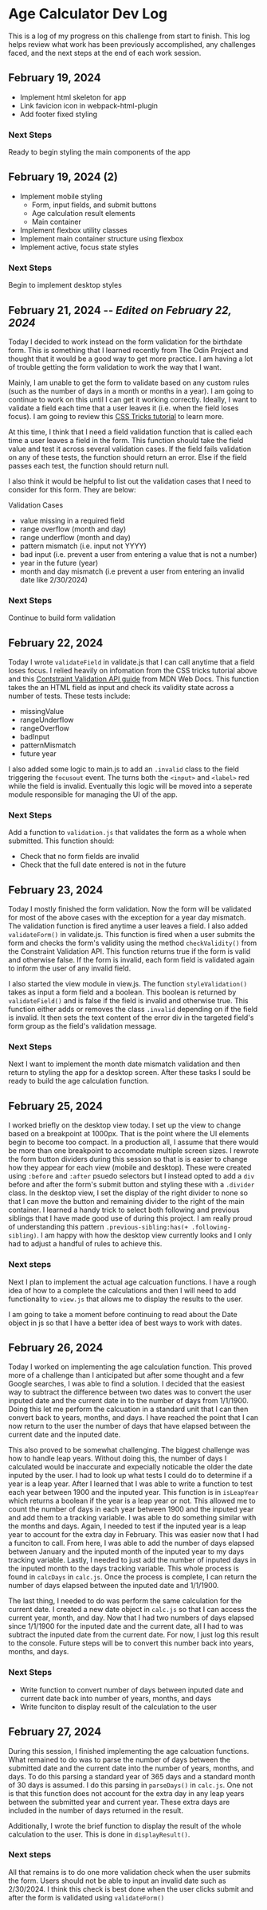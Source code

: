 # Age Calculator Dev Log

This is a log of my progress on this challenge from start to finish. This log helps review what work has been previously accomplished, any challenges faced, and the next steps at the end of each work session.

## February 19, 2024

- Implement html skeleton for app
- Link favicion icon in webpack-html-plugin
- Add footer fixed styling

### Next Steps

Ready to begin styling the main components of the app

## February 19, 2024 (2)

- Implement mobile styling
  - Form, input fields, and submit buttons
  - Age calculation result elements
  - Main container
- Implement flexbox utility classes
- Implement main container structure using flexbox
- Implement active, focus state styles

### Next Steps

Begin to implement desktop styles

## February 21, 2024 -- _Edited on February 22, 2024_

Today I decided to work instead on the form validation for the birthdate form. This is something that I learned recently from The Odin Project and thought that it would be a good way to get more practice. I am having a lot of trouble getting the form validation to work the way that I want.

Mainly, I am unable to get the form to validate based on any custom rules (such as the number of days in a month or months in a year). I am going to continue to work on this until I can get it working correctly. Ideally, I want to validate a field each time that a user leaves it (i.e. when the field loses focus). I am going to review this [CSS Tricks tutorial](https://css-tricks.com/form-validation-part-2-constraint-validation-api-javascript/) to learn more.

At this time, I think that I need a field validation function that is called each time a user leaves a field in the form. This function should take the field value and test it across several validation cases. If the field fails validation on any of these tests, the function should return an error. Else if the field passes each test, the function should return null.

I also think it would be helpful to list out the validation cases that I need to consider for this form. They are below:

Validation Cases

- value missing in a required field
- range overflow (month and day)
- range underflow (month and day)
- pattern mismatch (i.e. input not YYYY)
- bad input (i.e. prevent a user from entering a value that is not a number)
- year in the future (year)
- month and day mismatch (i.e prevent a user from entering an invalid date like 2/30/2024)

### Next Steps

Continue to build form validation

## February 22, 2024

Today I wrote `validateField` in validate.js that I can call anytime that a field loses focus. I relied heavily on infomation from the CSS tricks tutorial above and this [Contstraint Validation API guide](https://developer.mozilla.org/en-US/docs/Web/HTML/Constraint_validation) from MDN Web Docs. This function takes the an HTML field as input and check its validity state across a number of tests. These tests include:

- missingValue
- rangeUnderflow
- rangeOverflow
- badInput
- patternMismatch
- future year

I also added some logic to main.js to add an `.invalid` class to the field triggering the `focusout` event. The turns both the `<input>` and `<label>` red while the field is invalid. Eventually this logic will be moved into a seperate module responsible for managing the UI of the app.

### Next Steps

Add a function to `validation.js` that validates the form as a whole when submitted. This function should:

- Check that no form fields are invalid
- Check that the full date entered is not in the future

## February 23, 2024

Today I mostly finished the form validation. Now the form will be validated for most of the above cases with the exception for a year day mismatch. The validation function is fired anytime a user leaves a field. I also added `validateForm()` in validate.js. This function is fired when a user submits the form and checks the form's validity using the method `checkValidity()` from the Constraint Validation API. This function returns true if the form is valid and otherwise false. If the form is invalid, each form field is validated again to inform the user of any invalid field.

I also started the view module in view.js. The function `styleValidation()` takes as input a form field and a boolean. This boolean is returned by `validateField()` and is false if the field is invalid and otherwise true. This function either adds or removes the class `.invalid` depending on if the field is invalid. It then sets the text content of the error div in the targeted field's form group as the field's validation message.

### Next Steps

Next I want to implement the month date mismatch validation and then return to styling the app for a desktop screen. After these tasks I sould be ready to build the age calculation function.

## February 25, 2024

I worked briefly on the desktop view today. I set up the view to change based on a breakpoint at 1000px. That is the point where the UI elements begin to become too compact. In a production all, I assume that there would be more than one breakpoint to accomodate multiple screen sizes. I rewrote the form button dividers during this session so that is is easier to change how they appear for each view (mobile and desktop). These were created using `:before` and `:after` psuedo selectors but I instead opted to add a `div` before and after the form's submit button and styling these with a `.divider` class. In the desktop view, I set the display of the right divider to none so that I can move the button and remaining divider to the right of the main container. I learned a handy trick to select both following and previous siblings that I have made good use of during this project. I am really proud of understanding this pattern `.previous-sibling:has(+ .following-sibling)`. I am happy with how the desktop view currently looks and I only had to adjust a handful of rules to achieve this.

### Next steps

Next I plan to implement the actual age calcuation functions. I have a rough idea of how to a complete the calculations and then I will need to add functionality to `view.js` that allows me to display the results to the user.

I am going to take a moment before continuing to read about the Date object in js so that I have a better idea of best ways to work with dates.

## February 26, 2024

Today I worked on implementing the age calculation function. This proved more of a challenge than I anticipated but after some thought and a few Google searches, I was able to find a solution. I decided that the easiest way to subtract the difference between two dates was to convert the user inputed date and the current date in to the number of days from 1/1/1900. Doing this let me perform the calcuation in a standard unit that I can then convert back to years, months, and days. I have reached the point that I can now return to the user the number of days that have elapsed between the current date and the inputed date.

This also proved to be somewhat challenging. The biggest challenge was how to handle leap years. Without doing this, the number of days I calculated would be inaccurate and expecially noticable the older the date inputed by the user. I had to look up what tests I could do to determine if a year is a leap year. After I learned that I was able to write a function to test each year between 1900 and the inputed year. This function is in `isLeapYear` which returns a boolean if the year is a leap year or not. This allowed me to count the number of days in each year between 1900 and the inputed year and add them to a tracking variable. I was able to do something similar with the months and days. Again, I needed to test if the inputed year is a leap year to account for the extra day in February. This was easier now that I had a funciton to call. From here, I was able to add the number of days elapsed between January and the inputed month of the inputed year to my days tracking variable. Lastly, I needed to just add the number of inputed days in the inputed month to the days tracking variable. This whole process is found in `calcDays` in `calc.js`. Once the process is complete, I can return the number of days elapsed between the inputed date and 1/1/1900.

The last thing, I needed to do was perform the same calculation for the current date. I created a new date object in `calc.js` so that I can access the current year, month, and day. Now that I had two numbers of days elapsed since 1/1/1900 for the inputed date and the current date, all I had to was subtract the inputed date from the current date. For now, I just log this result to the console. Future steps will be to convert this number back into years, months, and days.

### Next Steps

- Write function to convert number of days between inputed date and current date back into number of years, months, and days
- Write funciton to display result of the calculation to the user

## February 27, 2024

During this session, I finished implementing the age calcuation functions. What remained to do was to parse the number of days between the submitted date and the current date into the number of years, months, and days. To do this parsing a standard year of 365 days and a standard month of 30 days is assumed. I do this parsing in `parseDays()` in `calc.js`. One not is that this function does not account for the extra day in any leap years between the submitted year and current year. These extra days are included in the number of days returned in the result.

Additionally, I wrote the brief function to display the result of the whole calculation to the user. This is done in `displayResult()`.

### Next steps

All that remains is to do one more validation check when the user submits the form. Users should not be able to input an invalid date such as 2/30/2024. I think this check is best done when the user clicks submit and after the form is validated using `validateForm()`
